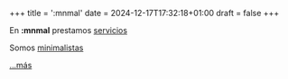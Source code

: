 +++
title = ':mnmal'
date = 2024-12-17T17:32:18+01:00
draft = false
+++

En **:mnmal** prestamos [servicios](#)

Somos [minimalistas](#)

[...más](#)